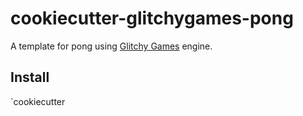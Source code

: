 # cookiecutter-glitchygames-pong
A template for pong using [Glitchy Games](https://github.com/terrysimons/glitchygamess) engine.

## Install
`cookiecutter 
